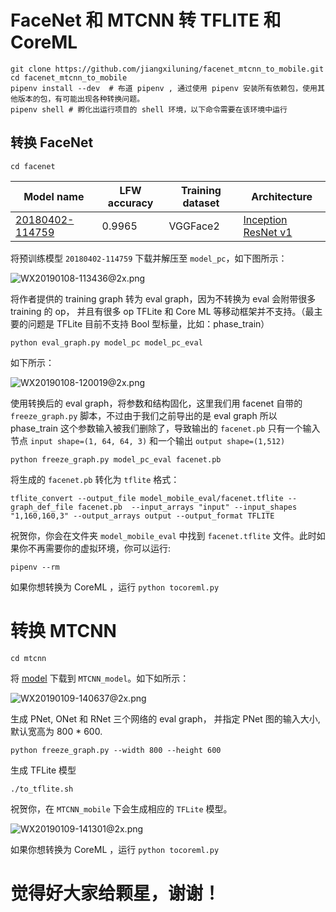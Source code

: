 # FaceNet 和 MTCNN 转 TFLITE 和 CoreML

```
git clone https://github.com/jiangxiluning/facenet_mtcnn_to_mobile.git
cd facenet_mtcnn_to_mobile
pipenv install --dev  # 布道 pipenv , 通过使用 pipenv 安装所有依赖包，使用其他版本的包，有可能出现各种转换问题。
pipenv shell # 孵化出运行项目的 shell 环境，以下命令需要在该环境中运行
```

## 转换 FaceNet

```
cd facenet

```
| Model name      | LFW accuracy | Training dataset | Architecture |
|-----------------|--------------|------------------|-------------|
| [20180402-114759](https://drive.google.com/open?id=1EXPBSXwTaqrSC0OhUdXNmKSh9qJUQ55-) | 0.9965        | VGGFace2      | [Inception ResNet v1](https://github.com/davidsandberg/facenet/blob/master/src/models/inception_resnet_v1.py) |

将预训练模型 `20180402-114759` 下载并解压至 `model_pc`，如下图所示：

![WX20190108-113436@2x.png](https://i.loli.net/2019/01/08/5c341f9c5f908.png)


 将作者提供的 training graph 转为 eval graph，因为不转换为 eval 会附带很多 training 的 op， 并且有很多 op TFLite 和 Core ML 等移动框架并不支持。（最主要的问题是 TFLite 目前不支持 Bool 型标量，比如：phase_train）

```shell
python eval_graph.py model_pc model_pc_eval
```
如下所示：

![WX20190108-120019@2x.png](https://i.loli.net/2019/01/08/5c3420a7431d6.png)


使用转换后的 eval graph，将参数和结构固化，这里我们用 facenet 自带的 `freeze_graph.py` 脚本，不过由于我们之前导出的是 eval graph 所以 phase_train 这个参数输入被我们删除了，导致输出的 `facenet.pb` 只有一个输入节点 `input shape=(1, 64, 64, 3)` 和一个输出 `output shape=(1,512)`

```shell
python freeze_graph.py model_pc_eval facenet.pb
```

将生成的 `facenet.pb` 转化为 `tflite` 格式：

```shell
tflite_convert --output_file model_mobile_eval/facenet.tflite --graph_def_file facenet.pb  --input_arrays "input" --input_shapes "1,160,160,3" --output_arrays output --output_format TFLITE
```

祝贺你，你会在文件夹 `model_mobile_eval` 中找到 `facenet.tflite` 文件。此时如果你不再需要你的虚拟环境，你可以运行: 
```shell
pipenv --rm
```

如果你想转换为 CoreML ，运行 `python tocoreml.py`

# 转换 MTCNN

```
cd mtcnn
```

将 [model](https://github.com/AITTSMD/MTCNN-Tensorflow/tree/master/data/MTCNN_model) 下载到 `MTCNN_model`。如下如所示：

![WX20190109-140637@2x.png](https://i.loli.net/2019/01/09/5c358f92c77fe.png)

生成 PNet, ONet 和 RNet 三个网络的 eval graph， 并指定 PNet 图的输入大小, 默认宽高为 800 * 600.

```
python freeze_graph.py --width 800 --height 600
```

生成 TFLite 模型
```
./to_tflite.sh
```
祝贺你，在 `MTCNN_mobile` 下会生成相应的 `TFLite` 模型。


![WX20190109-141301@2x.png](https://i.loli.net/2019/01/09/5c35910d9d4c0.png)


如果你想转换为 CoreML ，运行 `python tocoreml.py`

# 觉得好大家给颗星，谢谢！
